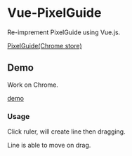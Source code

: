 # Vue-PixelGuide
Re-imprement PixelGuide using Vue.js.

[PixelGuide(Chrome store)](https://chrome.google.com/webstore/detail/pixelguide/icgkmjbgjfhaofgfgolkeghoincaibhj?hl=ja)

## Demo

Work on Chrome.

[demo](https://nakajmg.github.io/Vue-PixelGuide/demo/)

### Usage

Click ruler, will create line then dragging.

Line is able to move on drag.
